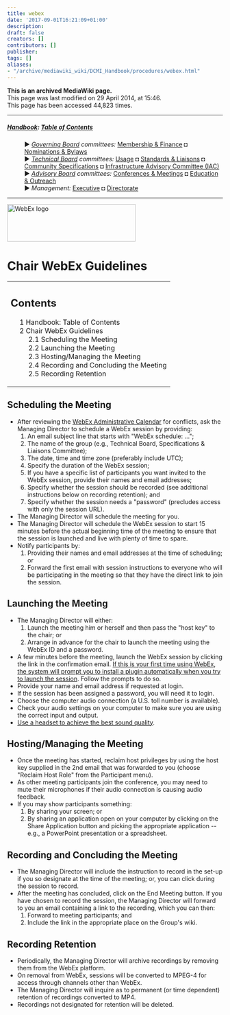 ```yaml
---
title: webex
date: '2017-09-01T16:21:09+01:00'
description: 
draft: false
creators: []
contributors: []
publisher: 
tags: []
aliases:
- "/archive/mediawiki_wiki/DCMI_Handbook/procedures/webex.html"
---
```


 **This is an archived MediaWiki page.**  
This page was last modified on 29 April 2014, at 15:46.  
This page has been accessed 44,823 times.

* * *

##### [Handbook](/archive/mediawiki_wiki/DCMI_Handbook "DCMI Handbook"): [Table of Contents](/archive/mediawiki_wiki/DCMI_Handbook/ "DCMI Handbook") 
<dl>
<dd> ► <i><a href="/archive/mediawiki_wiki/DCMI_Governing_Board" title="DCMI Governing Board">Governing Board</a> committees:</i> <a href="/archive/mediawiki_wiki/DCMI_Governing_Board/finance" title="DCMI Governing Board/finance">Membership &amp; Finance</a> ◘ <a href="/archive/mediawiki_wiki/DCMI_Governing_Board/nominations" title="DCMI Governing Board/nominations">Nominations &amp; Bylaws</a> 
</dd>
<dd> ► <i><a href="/archive/mediawiki_wiki/DCMI_Technical_Board" title="DCMI Technical Board">Technical Board</a> committees:</i> <a href="/archive/mediawiki_wiki/DCMI_Technical_Board/usage" title="DCMI Technical Board/usage">Usage</a> ◘ <a href="/archive/mediawiki_wiki/DCMI_Technical_Board/standards" title="DCMI Technical Board/standards">Standards &amp; Liaisons</a> ◘ <a href="/archive/mediawiki_wiki/DCMI_Technical_Board/specifications" title="DCMI Technical Board/specifications">Community Specifications</a> ◘ <a href="/archive/mediawiki_wiki/DCMI_Technical_Board/infrastructure" title="DCMI Technical Board/infrastructure">Infrastructure Advisory Committee (IAC)</a>
</dd>
<dd> ► <i><a href="/archive/mediawiki_wiki/DCMI_Advisory_Board" title="DCMI Advisory Board">Advisory Board</a> committees:</i> <a href="/archive/mediawiki_wiki/DCMI_Advisory_Board/meetings" title="DCMI Advisory Board/meetings">Conferences &amp; Meetings</a> ◘ <a href="/archive/mediawiki_wiki/DCMI_Advisory_Board/documentation" title="DCMI Advisory Board/documentation">Education &amp; Outreach</a>
</dd>
<dd> ► <i>Management:</i> <a href="/archive/mediawiki_wiki/Exec_Committee" title="Exec Committee">Executive</a> ◘ <a href="/archive/mediawiki_wiki/Exec_Committee/directorate" title="Exec Committee/directorate">Directorate</a>
</dd>
</dl>

* * *

[<img alt="WebEx logo" src="/archive/mediawiki_wiki/images/Webex.jpg" width="300" height="87">](/archive/mediawiki_wiki/images/Webex.jpg "WebEx logo")

# Chair WebEx Guidelines 
<table id="toc" class="toc">
  <tr>
    <td>
      <div id="toctitle">
        <h2>Contents</h2>
      </div>
      <ul>
        <li class="toclevel-1"><a href="#Handbook:_Table_of_Contents"><span class="tocnumber">1</span> <span class="toctext">Handbook: Table of Contents</span></a></li>
        <li class="toclevel-1 tocsection-1">
          <a href="#Chair_WebEx_Guidelines"><span class="tocnumber">2</span> <span class="toctext">Chair WebEx Guidelines</span></a>
          <ul>
            <li class="toclevel-2 tocsection-2"><a href="#Scheduling_the_Meeting"><span class="tocnumber">2.1</span> <span class="toctext">Scheduling the Meeting</span></a></li>
            <li class="toclevel-2 tocsection-3"><a href="#Launching_the_Meeting"><span class="tocnumber">2.2</span> <span class="toctext">Launching the Meeting</span></a></li>
            <li class="toclevel-2 tocsection-4"><a href="#Hosting.2FManaging_the_Meeting"><span class="tocnumber">2.3</span> <span class="toctext">Hosting/Managing the Meeting</span></a></li>
            <li class="toclevel-2 tocsection-5"><a href="#Recording_and_Concluding_the_Meeting"><span class="tocnumber">2.4</span> <span class="toctext">Recording and Concluding the Meeting</span></a></li>
            <li class="toclevel-2 tocsection-6"><a href="#Recording_Retention"><span class="tocnumber">2.5</span> <span class="toctext">Recording Retention</span></a></li>
          </ul>
        </li>
      </ul>
    </td>
  </tr>
</table>


## Scheduling the Meeting 

- After reviewing the [WebEx Administrative Calendar](https://www.google.com/calendar/embed?title=DCMI%20WebEx%20Calendar&height=600&wkst=2&bgcolor=%23ff6600&src=99h1apmg3h74clla4ufl6a009g%40group.calendar.google.com&color=%23853104&ctz=America%2FNew_York) for conflicts, ask the Managing Director to schedule a WebEx session by providing:
  1. An email subject line that starts with "WebEx schedule: ...";
  2. The name of the group (e.g., Technical Board, Specifications & Liaisons Committee);
  3. The date, time and time zone (preferably include UTC);
  4. Specify the duration of the WebEx session;
  5. If you have a specific list of participants you want invited to the WebEx session, provide their names and email addresses;
  6. Specify whether the session should be recorded (see additional instructions below on recording retention); and
  7. Specify whether the session needs a "password" (precludes access with only the session URL).
- The Managing Director will schedule the meeting for you.
- The Managing Director will schedule the WebEx session to start 15 minutes before the actual beginning time of the meeting to ensure that the session is launched and live with plenty of time to spare.
- Notify participants by:
  1. Providing their names and email addresses at the time of scheduling; or
  2. Forward the first email with session instructions to everyone who will be participating in the meeting so that they have the direct link to join the session.

## Launching the Meeting 

- The Managing Director will either:
  1. Launch the meeting him or herself and then pass the "host key" to the chair; or
  2. Arrange in advance for the chair to launch the meeting using the WebEx ID and a password.
- A few minutes before the meeting, launch the WebEx session by clicking the link in the confirmation email. <u>If this is your first time using WebEx, the system will prompt you to install a plugin automatically when you try to launch the session</u>. Follow the prompts to do so.
- Provide your name and email address if requested at login.
- If the session has been assigned a password, you will need it to login.
- Choose the computer audio connection (a U.S. toll number is available). 
- Check your audio settings on your computer to make sure you are using the correct input and output.
- <u>Use a headset to achieve the best sound quality</u>.

## Hosting/Managing the Meeting 

- Once the meeting has started, reclaim host privileges by using the host key supplied in the 2nd email that was forwarded to you (choose "Reclaim Host Role" from the Participant menu).
- As other meeting participants join the conference, you may need to mute their microphones if their audio connection is causing audio feedback.
- If you may show participants something:
  1. By sharing your screen; or
  2. By sharing an application open on your computer by clicking on the Share Application button and picking the appropriate application --e.g., a PowerPoint presentation or a spreadsheet.

## Recording and Concluding the Meeting 

- The Managing Director will include the instruction to record in the set-up if you so designate at the time of the meeting; or, you can click during the session to record.
- After the meeting has concluded, click on the End Meeting button. If you have chosen to record the session, the Managing Director will forward to you an email containing a link to the recording, which you can then:
  1. Forward to meeting participants; and
  2. Include the link in the appropriate place on the Group's wiki.

## Recording Retention 

- Periodically, the Managing Director will archive recordings by removing them from the WebEx platform.
- On removal from WebEx, sessions will be converted to MPEG-4 for access through channels other than WebEx. 
- The Managing Director will inquire as to permanent (or time dependent) retention of recordings converted to MP4. 
- Recordings not designated for retention will be deleted.

